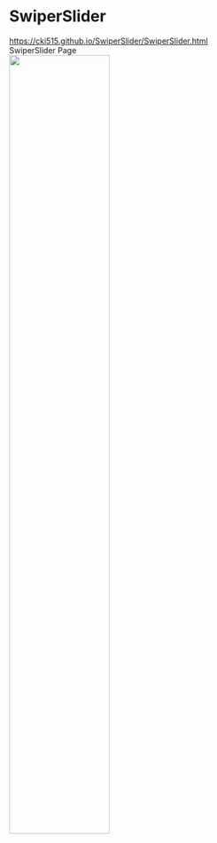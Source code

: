 # SwiperSlider
https://cki515.github.io/SwiperSlider/SwiperSlider.html <br>
SwiperSlider Page <br>
<img width="60%" src="https://user-images.githubusercontent.com/82307826/234548401-894354d2-0efd-4848-9d64-58b0fa10f011.jpg"/>
